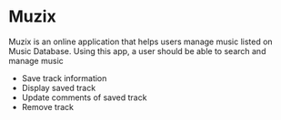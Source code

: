 # Muzix




Muzix is an online application that helps users manage music listed on Music Database.
Using this app, a user should be able to search and manage music

  - Save track information
  - Display saved track
  - Update comments of saved track
  - Remove track





